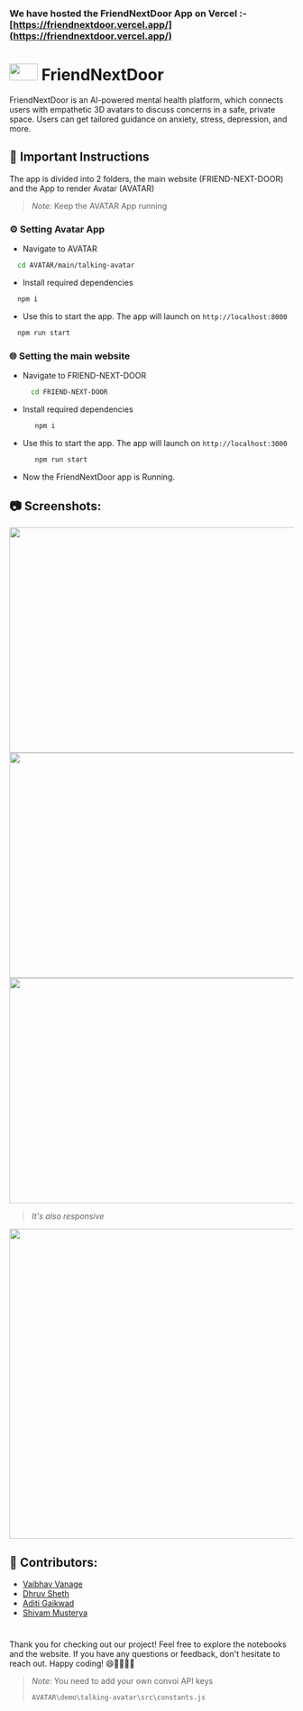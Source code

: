 ### We have hosted the FriendNextDoor App on Vercel :- [https://friendnextdoor.vercel.app/](https://friendnextdoor.vercel.app/)

# <img width="50" height="30" src="https://github.com/Dhruvnet/MentalHealthAIfriend/assets/123584784/cc9b2dbb-351b-47d2-a88c-4656d2068598"> FriendNextDoor
FriendNextDoor is an AI-powered mental health platform, which connects users with empathetic 3D avatars to discuss concerns in a safe, private space. Users can get tailored guidance on anxiety, stress, depression, and more.

## 📢 Important Instructions
The app is divided into 2 folders, the main website (FRIEND-NEXT-DOOR) and the App to render Avatar (AVATAR)
> *Note:*
> Keep the AVATAR App running
### ⚙️ Setting Avatar App
- Navigate to AVATAR
```bash
  cd AVATAR/main/talking-avatar
```

- Install required dependencies 
```bash
  npm i
```
- Use this to start the app. The app will launch on ` http://localhost:8000 `
```bash
  npm run start
```


### 🌐 Setting the main website
- Navigate to FRIEND-NEXT-DOOR
  ```bash
    cd FRIEND-NEXT-DOOR
  ```
- Install required dependencies
  ```bash
     npm i
  ```
- Use this to start the app. The app will launch on ` http://localhost:3000 `
  ```bash
     npm run start
  ```
- Now the FriendNextDoor app is Running.

## 📷 Screenshots:
<img width="750" height="400" src="https://github.com/Dhruvnet/MentalHealthAIfriend/assets/123584784/f7edb354-a078-481f-8cb0-b7453bece55e">
<img width="750" height="400" src="https://github.com/Dhruvnet/MentalHealthAIfriend/assets/123584784/be55ee24-be27-43b7-959b-74d6b9be6cdb">
<img width="750" height="400" src="https://github.com/Dhruvnet/MentalHealthAIfriend/assets/123584784/0d88ef00-af83-4cb9-8666-d7c4109a45e5">

 > *It's also responsive*
<img width="auto" height="550" src="https://github.com/Dhruvnet/MentalHealthAIfriend/assets/123584784/66ef8ef0-26af-4474-8fba-bc7542c3dd77">

## 👥 Contributors:
- [Vaibhav Vanage](https://github.com/Phantom-IN)
- [Dhruv Sheth](https://github.com/Dhruvnet)
- [Aditi Gaikwad](https://github.com/uyaditi)
- [Shivam Musterya](https://github.com/musteryasm)

#
Thank you for checking out our project! Feel free to explore the notebooks and the website. If you have any questions or feedback, don't hesitate to reach out. Happy coding! 😄👨‍💻👩‍💻

> *Note:*
> You need to add your own convoi API keys
> ```bash
> AVATAR\demo\talking-avatar\src\constants.js
> ```
